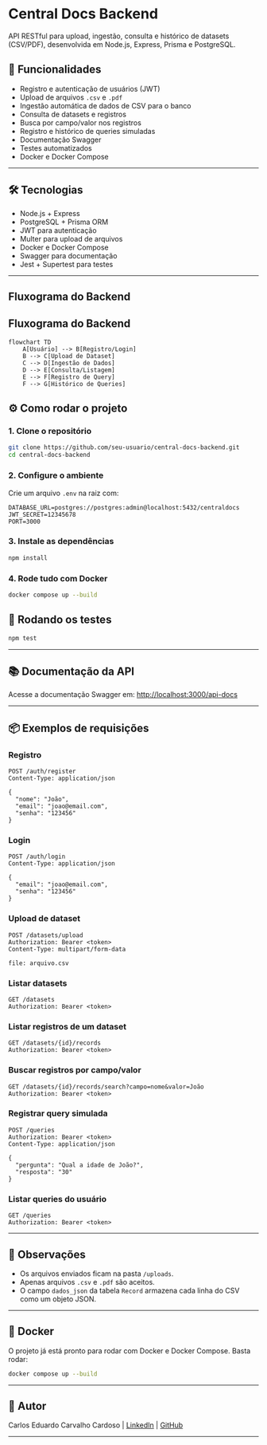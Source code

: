 # Central Docs Backend

API RESTful para upload, ingestão, consulta e histórico de datasets (CSV/PDF), desenvolvida em Node.js, Express, Prisma e PostgreSQL.

## 🚀 Funcionalidades

- Registro e autenticação de usuários (JWT)
- Upload de arquivos `.csv` e `.pdf`
- Ingestão automática de dados de CSV para o banco
- Consulta de datasets e registros
- Busca por campo/valor nos registros
- Registro e histórico de queries simuladas
- Documentação Swagger
- Testes automatizados
- Docker e Docker Compose

---

## 🛠️ Tecnologias

- Node.js + Express
- PostgreSQL + Prisma ORM
- JWT para autenticação
- Multer para upload de arquivos
- Docker e Docker Compose
- Swagger para documentação
- Jest + Supertest para testes

---
## Fluxograma do Backend

## Fluxograma do Backend

```mermaid
flowchart TD
    A[Usuário] --> B[Registro/Login]
    B --> C[Upload de Dataset]
    C --> D[Ingestão de Dados]
    D --> E[Consulta/Listagem]
    E --> F[Registro de Query]
    F --> G[Histórico de Queries]
```
## ⚙️ Como rodar o projeto

### 1. Clone o repositório

```bash
git clone https://github.com/seu-usuario/central-docs-backend.git
cd central-docs-backend
```

### 2. Configure o ambiente

Crie um arquivo `.env` na raiz com:

```
DATABASE_URL=postgres://postgres:admin@localhost:5432/centraldocs
JWT_SECRET=12345678
PORT=3000
```
### 3. Instale as dependências

```bash
npm install
```
### 4. Rode tudo com Docker

```bash
docker compose up --build
```

## 🧪 Rodando os testes

```bash
npm test
```

---

## 📚 Documentação da API

Acesse a documentação Swagger em:
[http://localhost:3000/api-docs](http://localhost:3000/api-docs)

---

## 📦 Exemplos de requisições

### Registro

```http
POST /auth/register
Content-Type: application/json

{
  "nome": "João",
  "email": "joao@email.com",
  "senha": "123456"
}
```

### Login

```http
POST /auth/login
Content-Type: application/json

{
  "email": "joao@email.com",
  "senha": "123456"
}
```

### Upload de dataset

```http
POST /datasets/upload
Authorization: Bearer <token>
Content-Type: multipart/form-data

file: arquivo.csv
```

### Listar datasets

```http
GET /datasets
Authorization: Bearer <token>
```

### Listar registros de um dataset

```http
GET /datasets/{id}/records
Authorization: Bearer <token>
```

### Buscar registros por campo/valor

```http
GET /datasets/{id}/records/search?campo=nome&valor=João
Authorization: Bearer <token>
```

### Registrar query simulada

```http
POST /queries
Authorization: Bearer <token>
Content-Type: application/json

{
  "pergunta": "Qual a idade de João?",
  "resposta": "30"
}
```

### Listar queries do usuário

```http
GET /queries
Authorization: Bearer <token>
```

---

## 📝 Observações

- Os arquivos enviados ficam na pasta `/uploads`.
- Apenas arquivos `.csv` e `.pdf` são aceitos.
- O campo `dados_json` da tabela `Record` armazena cada linha do CSV como um objeto JSON.

---

## 🐳 Docker

O projeto já está pronto para rodar com Docker e Docker Compose.
Basta rodar:

```bash
docker compose up --build
```

---

## 👤 Autor

Carlos Eduardo Carvalho Cardoso |
[LinkedIn](https://www.linkedin.com/in/c-eduardocarvalho/) | 
[GitHub](https://github.com/datdudu)

---
